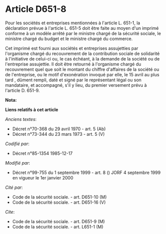 # Article D651-8

Pour les sociétés et entreprises mentionnées à l'article L. 651-1, la déclaration prévue à l'article L. 651-5 doit être faite
au moyen d'un imprimé conforme à un modèle arrêté par le ministre chargé de la sécurité sociale, le ministre chargé du budget
et le ministre chargé du commerce. 

Cet imprimé est fourni aux sociétés et entreprises assujetties par l'organisme chargé du recouvrement de la contribution
sociale de solidarité à l'initiative de celui-ci ou, le cas échéant, à la demande de la société ou de l'entreprise
assujettie. Il doit être retourné à l'organisme chargé du recouvrement quel que soit le montant du chiffre d'affaires de la
société ou de l'entreprise, ou le motif d'exonération invoqué par elle, le 15 avril au plus tard    , dûment rempli, daté et
signé par le représentant légal ou son mandataire, et accompagné, s'il y lieu, du premier versement prévu à l'article D.
651-9.

**Nota:**



**Liens relatifs à cet article**

_Anciens textes_:

  - Décret n°70-368 du 29 avril 1970 - art. 5 (Ab)
  - Décret n°73-344 du 23 mars 1973 - art. 5 (V)

_Codifié par_:

  - Décret n°85-1354 1985-12-17

_Modifié par_:

  - Décret n°99-755 du 1 septembre 1999 - art. 8 () JORF 4 septembre 1999 en vigueur le 1er janvier 2000

_Cité par_:

  - Code de la sécurité sociale. - art. D651-10 (M)
  - Code de la sécurité sociale. - art. D651-16 (V)

_Cite_:

  - Code de la sécurité sociale. - art. D651-9 (M)
  - Code de la sécurité sociale. - art. L651-1 (M)
